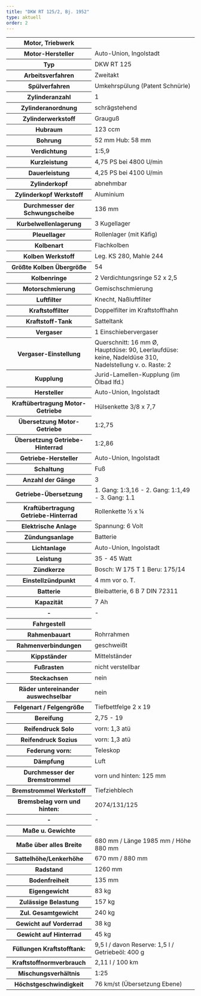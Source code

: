 ```yaml
---
title: "DKW RT 125/2, Bj. 1952"
type: aktuell
order: 2
--- 
```

<table class="table_technik">
	<tr class="row0">
		<th class="col0"> Motor, Triebwerk </th><td class="col1 leftalign">  </td>
	</tr>
	<tr class="row1">
		<th class="col0"> Motor-Hersteller </th><td class="col1"> Auto-Union, Ingolstadt </td>
	</tr>
	<tr class="row2">
		<th class="col0"> Typ </th><td class="col1"> DKW RT 125 </td>
	</tr>
	<tr class="row3">
		<th class="col0"> Arbeitsverfahren </th><td class="col1"> Zweitakt </td>
	</tr>
	<tr class="row4">
		<th class="col0"> Spülverfahren </th><td class="col1"> Umkehrspülung (Patent Schnürle) </td>
	</tr>
	<tr class="row5">
		<th class="col0"> Zylinderanzahl </th><td class="col1"> 1 </td>
	</tr>
	<tr class="row6">
		<th class="col0"> Zylinderanordnung </th><td class="col1"> schrägstehend </td>
	</tr>
	<tr class="row7">
		<th class="col0"> Zylinderwerkstoff </th><td class="col1"> Grauguß </td>
	</tr>
	<tr class="row8">
		<th class="col0"> Hubraum </th><td class="col1"> 123 ccm </td>
	</tr>
	<tr class="row9">
		<th class="col0"> Bohrung </th><td class="col1"> 52 mm Hub: 58 mm </td>
	</tr>
	<tr class="row10">
		<th class="col0"> Verdichtung </th><td class="col1"> 1:5,9 </td>
	</tr>
	<tr class="row11">
		<th class="col0"> Kurzleistung </th><td class="col1"> 4,75 PS bei 4800 U/min </td>
	</tr>
	<tr class="row12">
		<th class="col0"> Dauerleistung </th><td class="col1"> 4,25 PS bei 4100 U/min </td>
	</tr>
	<tr class="row13">
		<th class="col0"> Zylinderkopf </th><td class="col1"> abnehmbar </td>
	</tr>
	<tr class="row14">
		<th class="col0"> Zylinderkopf Werkstoff </th><td class="col1"> Aluminium </td>
	</tr>
	<tr class="row15">
		<th class="col0"> Durchmesser der Schwungscheibe </th><td class="col1"> 136 mm </td>
	</tr>
	<tr class="row16">
		<th class="col0"> Kurbelwellenlagerung </th><td class="col1"> 3 Kugellager </td>
	</tr>
	<tr class="row17">
		<th class="col0"> Pleuellager </th><td class="col1"> Rollenlager (mit Käfig) </td>
	</tr>
	<tr class="row18">
		<th class="col0"> Kolbenart </th><td class="col1"> Flachkolben </td>
	</tr>
	<tr class="row19">
		<th class="col0"> Kolben Werkstoff </th><td class="col1"> Leg. KS 280, Mahle 244 </td>
	</tr>
	<tr class="row20">
		<th class="col0"> Größte Kolben Übergröße </th><td class="col1"> 54 </td>
	</tr>
	<tr class="row21">
		<th class="col0"> Kolbenringe </th><td class="col1"> 2 Verdichtungsringe 52 x 2,5 </td>
	</tr>
	<tr class="row22">
		<th class="col0"> Motorschmierung </th><td class="col1"> Gemischschmierung </td>
	</tr>
	<tr class="row23">
		<th class="col0"> Luftfilter </th><td class="col1"> Knecht, Naßluftfilter </td>
	</tr>
	<tr class="row24">
		<th class="col0"> Kraftstoffilter </th><td class="col1"> Doppelfilter im Kraftstoffhahn </td>
	</tr>
	<tr class="row25">
		<th class="col0"> Kraftstoff-Tank </th><td class="col1"> Satteltank </td>
	</tr>
	<tr class="row26">
		<th class="col0"> Vergaser </th><td class="col1"> 1 Einschiebervergaser </td>
	</tr>
	<tr class="row27">
		<th class="col0"> Vergaser-Einstellung </th><td class="col1"> Querschnitt: 16 mm Ø, Hauptdüse: 90, Leerlaufdüse:  keine, Nadeldüse 310, Nadelstellung v. o. Raste: 2 </td>
	</tr>
	<tr class="row28">
		<th class="col0"> Kupplung </th><td class="col1"> Jurid-Lamellen-Kupplung (im Ölbad lfd.) </td>
	</tr>
	<tr class="row29">
		<th class="col0"> Hersteller </th><td class="col1"> Auto-Union, Ingolstadt </td>
	</tr>
	<tr class="row30">
		<th class="col0"> Kraftübertragung Motor-Getriebe </th><td class="col1"> Hülsenkette 3/8 x 7,7 </td>
	</tr>
	<tr class="row31">
		<th class="col0"> Übersetzung Motor-Getriebe </th><td class="col1"> 1:2,75 </td>
	</tr>
	<tr class="row32">
		<th class="col0"> Übersetzung Getriebe-Hinterrad </th><td class="col1"> 1:2,86 </td>
	</tr>
	<tr class="row33">
		<th class="col0"> Getriebe-Hersteller </th><td class="col1"> Auto-Union, Ingolstadt </td>
	</tr>
	<tr class="row34">
		<th class="col0"> Schaltung </th><td class="col1"> Fuß </td>
	</tr>
	<tr class="row35">
		<th class="col0"> Anzahl der Gänge </th><td class="col1"> 3 </td>
	</tr>
	<tr class="row36">
		<th class="col0"> Getriebe-Übersetzung </th><td class="col1"> 1. Gang: 1:3,16 - 2. Gang: 1:1,49 - 3. Gang: 1.1 </td>
	</tr>
	<tr class="row37">
		<th class="col0"> Kraftübertragung Getriebe-Hinterrad </th><td class="col1"> Rollenkette ½ x ¼ </td>
	</tr>
	<tr class="row38">
		<th class="col0"> Elektrische Anlage </th><td class="col1"> Spannung: 6 Volt </td>
	</tr>
	<tr class="row39">
		<th class="col0"> Zündungsanlage </th><td class="col1"> Batterie </td>
	</tr>
	<tr class="row40">
		<th class="col0"> Lichtanlage </th><td class="col1"> Auto-Union, Ingolstadt </td>
	</tr>
	<tr class="row41">
		<th class="col0"> Leistung </th><td class="col1"> 35 - 45 Watt </td>
	</tr>
	<tr class="row42">
		<th class="col0"> Zündkerze </th><td class="col1"> Bosch: W 175 T 1 Beru: 175/14 </td>
	</tr>
	<tr class="row43">
		<th class="col0"> Einstellzündpunkt </th><td class="col1"> 4 mm vor o. T. </td>
	</tr>
	<tr class="row44">
		<th class="col0"> Batterie </th><td class="col1"> Bleibatterie, 6 B 7 DIN 72311 </td>
	</tr>
	<tr class="row45">
		<th class="col0"> Kapazität </th><td class="col1"> 7 Ah </td>
	</tr>
	<tr class="row46">
		<th class="col0"> - </th><td class="col1"> - </td>
	</tr>
	<tr class="row47">
		<th class="col0"> Fahrgestell </th><td class="col1 leftalign">  </td>
	</tr>
	<tr class="row48">
		<th class="col0"> Rahmenbauart </th><td class="col1"> Rohrrahmen </td>
	</tr>
	<tr class="row49">
		<th class="col0"> Rahmenverbindungen </th><td class="col1"> geschweißt </td>
	</tr>
	<tr class="row50">
		<th class="col0"> Kippständer </th><td class="col1"> Mittelständer </td>
	</tr>
	<tr class="row51">
		<th class="col0"> Fußrasten </th><td class="col1"> nicht verstellbar </td>
	</tr>
	<tr class="row52">
		<th class="col0"> Steckachsen </th><td class="col1"> nein </td>
	</tr>
	<tr class="row53">
		<th class="col0"> Räder untereinander auswechselbar </th><td class="col1"> nein </td>
	</tr>
	<tr class="row54">
		<th class="col0"> Felgenart / Felgengröße </th><td class="col1"> Tiefbettfelge 2 x 19 </td>
	</tr>
	<tr class="row55">
		<th class="col0"> Bereifung </th><td class="col1"> 2,75 - 19 </td>
	</tr>
	<tr class="row56">
		<th class="col0"> Reifendruck Solo </th><td class="col1"> vorn: 1,3 atü </td>
	</tr>
	<tr class="row57">
		<th class="col0"> Reifendruck Sozius </th><td class="col1"> vorn: 1,3 atü </td>
	</tr>
	<tr class="row58">
		<th class="col0"> Federung vorn: </th><td class="col1"> Teleskop </td>
	</tr>
	<tr class="row59">
		<th class="col0"> Dämpfung </th><td class="col1"> Luft </td>
	</tr>
	<tr class="row60">
		<th class="col0"> Durchmesser der Bremstrommel </th><td class="col1"> vorn und hinten: 125 mm </td>
	</tr>
	<tr class="row61">
		<th class="col0"> Bremstrommel Werkstoff </th><td class="col1"> Tiefziehblech </td>
	</tr>
	<tr class="row62">
		<th class="col0"> Bremsbelag vorn und hinten: </th><td class="col1"> 2074/131/125 </td>
	</tr>
	<tr class="row63">
		<th class="col0"> - </th><td class="col1"> - </td>
	</tr>
	<tr class="row64">
		<th class="col0"> Maße u. Gewichte </th><td class="col1 leftalign">  </td>
	</tr>
	<tr class="row65">
		<th class="col0"> Maße über alles Breite </th><td class="col1"> 680 mm / Länge 1985 mm / Höhe 880 mm </td>
	</tr>
	<tr class="row66">
		<th class="col0"> Sattelhöhe/Lenkerhöhe </th><td class="col1"> 670 mm / 880 mm </td>
	</tr>
	<tr class="row67">
		<th class="col0"> Radstand </th><td class="col1"> 1260 mm </td>
	</tr>
	<tr class="row68">
		<th class="col0"> Bodenfreiheit </th><td class="col1"> 135 mm </td>
	</tr>
	<tr class="row69">
		<th class="col0"> Eigengewicht </th><td class="col1"> 83 kg </td>
	</tr>
	<tr class="row70">
		<th class="col0"> Zulässige Belastung </th><td class="col1"> 157 kg </td>
	</tr>
	<tr class="row71">
		<th class="col0"> Zul. Gesamtgewicht </th><td class="col1"> 240 kg </td>
	</tr>
	<tr class="row72">
		<th class="col0"> Gewicht auf Vorderrad </th><td class="col1"> 38 kg </td>
	</tr>
	<tr class="row73">
		<th class="col0"> Gewicht auf Hinterrad </th><td class="col1"> 45 kg </td>
	</tr>
	<tr class="row74">
		<th class="col0"> Füllungen Kraftstofftank: </th><td class="col1"> 9,5 l / davon Reserve: 1,5 l / Getriebeöl: 400 g </td>
	</tr>
	<tr class="row75">
		<th class="col0"> Kraftstoffnormverbrauch </th><td class="col1"> 2,11 l / 100 km </td>
	</tr>
	<tr class="row76">
		<th class="col0"> Mischungsverhältnis </th><td class="col1"> 1:25 </td>
	</tr>
	<tr class="row77">
		<th class="col0"> Höchstgeschwindigkeit </th><td class="col1"> 76 km/st (Übersetzung Ebene) </td>
	</tr>
</table>